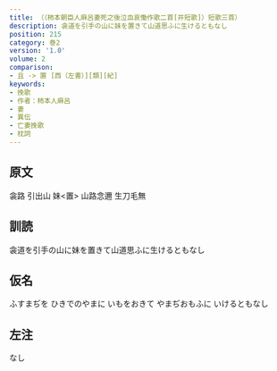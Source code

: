 ```yaml
---
title: （（柿本朝臣人麻呂妻死之後泣血哀慟作歌二首[并短歌]）短歌三首）
description: 衾道を引手の山に妹を置きて山道思ふに生けるともなし
position: 215
category: 巻2
version: '1.0'
volume: 2
comparison:
- 且 -> 置 [西（左書）][類][紀]
keywords:
- 挽歌
- 作者：柿本人麻呂
- 妻
- 異伝
- 亡妻挽歌
- 枕詞
---
```


## 原文

衾路 引出山 妹<置> 山路念邇 生刀毛無

## 訓読

衾道を引手の山に妹を置きて山道思ふに生けるともなし

## 仮名

ふすまぢを ひきでのやまに いもをおきて やまぢおもふに いけるともなし

## 左注

なし
